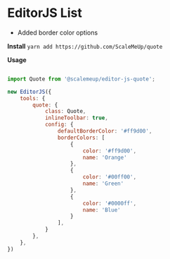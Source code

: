 # EditorJS List
- Added border color options

**Install**
`yarn add https://github.com/ScaleMeUp/quote`

**Usage**
```js

import Quote from '@scalemeup/editor-js-quote';

new EditorJS({
    tools: {
        quote: {
            class: Quote,
            inlineToolbar: true,
            config: {
                defaultBorderColor: '#ff9d00',
                borderColors: [
                    {
                        color: '#ff9d00',
                        name: 'Orange'
                    },
                    {
                        color: '#00ff00',
                        name: 'Green'
                    },
                    {
                        color: '#0000ff',
                        name: 'Blue'
                    }
                ],
            }
        },
    },
})
```